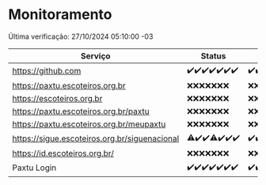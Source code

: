 # Monitoramento

Última verificação: 27/10/2024 05:10:00 -03

|Serviço|Status|Últimas 24h|
|---|---|---|
|https://github.com|<span title="2024-10-20: OK=23">✔️</span><span title="2024-10-21: OK=23">✔️</span><span title="2024-10-22: OK=23">✔️</span><span title="2024-10-23: OK=23">✔️</span><span title="2024-10-24: OK=23">✔️</span><span title="2024-10-25: OK=23">✔️</span><span title="2024-10-26: OK=8">✔️</span>|<span title="26/10/2024 06:07:00 -03 : 200">✔️</span><span title="26/10/2024 07:08:00 -03 : 200">✔️</span><span title="26/10/2024 08:06:00 -03 : 200">✔️</span><span title="26/10/2024 09:14:00 -03 : 200">✔️</span><span title="26/10/2024 10:13:00 -03 : 200">✔️</span><span title="26/10/2024 11:06:00 -03 : 200">✔️</span><span title="26/10/2024 12:07:00 -03 : 200">✔️</span><span title="26/10/2024 13:08:00 -03 : 200">✔️</span><span title="26/10/2024 14:06:00 -03 : 200">✔️</span><span title="26/10/2024 15:09:00 -03 : 200">✔️</span><span title="26/10/2024 16:05:00 -03 : 200">✔️</span><span title="26/10/2024 17:08:00 -03 : 200">✔️</span><span title="26/10/2024 18:06:00 -03 : 200">✔️</span><span title="26/10/2024 19:07:00 -03 : 200">✔️</span><span title="26/10/2024 20:08:00 -03 : 200">✔️</span><span title="26/10/2024 21:43:00 -03 : 200">✔️</span><span title="26/10/2024 23:17:00 -03 : 200">✔️</span><span title="27/10/2024 00:18:00 -03 : 200">✔️</span><span title="27/10/2024 01:10:00 -03 : 200">✔️</span><span title="27/10/2024 02:08:00 -03 : 200">✔️</span><span title="27/10/2024 03:10:00 -03 : 200">✔️</span><span title="27/10/2024 04:07:00 -03 : 200">✔️</span><span title="27/10/2024 05:10:00 -03 : 200">✔️</span>|
|https://paxtu.escoteiros.org.br|<span title="2024-10-20: Falhas=23">❌</span><span title="2024-10-21: Falhas=23">❌</span><span title="2024-10-22: Falhas=23">❌</span><span title="2024-10-23: Falhas=23">❌</span><span title="2024-10-24: Falhas=23">❌</span><span title="2024-10-25: Falhas=23">❌</span><span title="2024-10-26: Falhas=8">❌</span>|<span title="26/10/2024 06:07:00 -03 : 403">❌</span><span title="26/10/2024 07:08:00 -03 : 403">❌</span><span title="26/10/2024 08:06:00 -03 : 403">❌</span><span title="26/10/2024 09:14:00 -03 : 403">❌</span><span title="26/10/2024 10:13:00 -03 : 403">❌</span><span title="26/10/2024 11:06:00 -03 : 403">❌</span><span title="26/10/2024 12:07:00 -03 : 403">❌</span><span title="26/10/2024 13:08:00 -03 : 403">❌</span><span title="26/10/2024 14:06:00 -03 : 403">❌</span><span title="26/10/2024 15:09:00 -03 : 403">❌</span><span title="26/10/2024 16:05:00 -03 : 403">❌</span><span title="26/10/2024 17:08:00 -03 : 403">❌</span><span title="26/10/2024 18:06:00 -03 : 403">❌</span><span title="26/10/2024 19:07:00 -03 : 403">❌</span><span title="26/10/2024 20:08:00 -03 : 403">❌</span><span title="26/10/2024 21:43:00 -03 : 403">❌</span><span title="26/10/2024 23:17:00 -03 : 403">❌</span><span title="27/10/2024 00:18:00 -03 : 403">❌</span><span title="27/10/2024 01:10:00 -03 : 403">❌</span><span title="27/10/2024 02:08:00 -03 : 403">❌</span><span title="27/10/2024 03:10:00 -03 : 403">❌</span><span title="27/10/2024 04:07:00 -03 : 403">❌</span><span title="27/10/2024 05:10:00 -03 : 403">❌</span>|
|https://escoteiros.org.br|<span title="2024-10-20: Falhas=23">❌</span><span title="2024-10-21: Falhas=23">❌</span><span title="2024-10-22: Falhas=23">❌</span><span title="2024-10-23: Falhas=23">❌</span><span title="2024-10-24: Falhas=23">❌</span><span title="2024-10-25: Falhas=23">❌</span><span title="2024-10-26: Falhas=8">❌</span>|<span title="26/10/2024 06:07:00 -03 : 403">❌</span><span title="26/10/2024 07:08:00 -03 : 403">❌</span><span title="26/10/2024 08:06:00 -03 : 403">❌</span><span title="26/10/2024 09:14:00 -03 : 403">❌</span><span title="26/10/2024 10:13:00 -03 : 403">❌</span><span title="26/10/2024 11:06:00 -03 : 403">❌</span><span title="26/10/2024 12:07:00 -03 : 403">❌</span><span title="26/10/2024 13:08:00 -03 : 403">❌</span><span title="26/10/2024 14:06:00 -03 : 403">❌</span><span title="26/10/2024 15:09:00 -03 : 403">❌</span><span title="26/10/2024 16:05:00 -03 : 403">❌</span><span title="26/10/2024 17:08:00 -03 : 403">❌</span><span title="26/10/2024 18:06:00 -03 : 403">❌</span><span title="26/10/2024 19:07:00 -03 : 403">❌</span><span title="26/10/2024 20:08:00 -03 : 403">❌</span><span title="26/10/2024 21:43:00 -03 : 403">❌</span><span title="26/10/2024 23:17:00 -03 : 403">❌</span><span title="27/10/2024 00:18:00 -03 : 403">❌</span><span title="27/10/2024 01:10:00 -03 : 403">❌</span><span title="27/10/2024 02:08:00 -03 : 403">❌</span><span title="27/10/2024 03:10:00 -03 : 403">❌</span><span title="27/10/2024 04:07:00 -03 : 403">❌</span><span title="27/10/2024 05:10:00 -03 : 403">❌</span>|
|https://paxtu.escoteiros.org.br/paxtu|<span title="2024-10-20: Falhas=23">❌</span><span title="2024-10-21: Falhas=23">❌</span><span title="2024-10-22: Falhas=23">❌</span><span title="2024-10-23: Falhas=23">❌</span><span title="2024-10-24: Falhas=23">❌</span><span title="2024-10-25: Falhas=23">❌</span><span title="2024-10-26: Falhas=8">❌</span>|<span title="26/10/2024 06:07:00 -03 : 403">❌</span><span title="26/10/2024 07:08:00 -03 : 403">❌</span><span title="26/10/2024 08:06:00 -03 : 403">❌</span><span title="26/10/2024 09:14:00 -03 : 403">❌</span><span title="26/10/2024 10:13:00 -03 : 403">❌</span><span title="26/10/2024 11:06:00 -03 : 403">❌</span><span title="26/10/2024 12:07:00 -03 : 403">❌</span><span title="26/10/2024 13:08:00 -03 : 403">❌</span><span title="26/10/2024 14:06:00 -03 : 403">❌</span><span title="26/10/2024 15:09:00 -03 : 403">❌</span><span title="26/10/2024 16:05:00 -03 : 403">❌</span><span title="26/10/2024 17:08:00 -03 : 403">❌</span><span title="26/10/2024 18:06:00 -03 : 403">❌</span><span title="26/10/2024 19:07:00 -03 : 403">❌</span><span title="26/10/2024 20:08:00 -03 : 403">❌</span><span title="26/10/2024 21:43:00 -03 : 403">❌</span><span title="26/10/2024 23:17:00 -03 : 403">❌</span><span title="27/10/2024 00:18:00 -03 : 403">❌</span><span title="27/10/2024 01:10:00 -03 : 403">❌</span><span title="27/10/2024 02:08:00 -03 : 403">❌</span><span title="27/10/2024 03:10:00 -03 : 403">❌</span><span title="27/10/2024 04:07:00 -03 : 403">❌</span><span title="27/10/2024 05:10:00 -03 : 403">❌</span>|
|https://paxtu.escoteiros.org.br/meupaxtu|<span title="2024-10-20: Falhas=23">❌</span><span title="2024-10-21: Falhas=23">❌</span><span title="2024-10-22: Falhas=23">❌</span><span title="2024-10-23: Falhas=23">❌</span><span title="2024-10-24: Falhas=23">❌</span><span title="2024-10-25: Falhas=23">❌</span><span title="2024-10-26: Falhas=8">❌</span>|<span title="26/10/2024 06:07:00 -03 : 403">❌</span><span title="26/10/2024 07:08:00 -03 : 403">❌</span><span title="26/10/2024 08:06:00 -03 : 403">❌</span><span title="26/10/2024 09:14:00 -03 : 403">❌</span><span title="26/10/2024 10:13:00 -03 : 403">❌</span><span title="26/10/2024 11:06:00 -03 : 403">❌</span><span title="26/10/2024 12:07:00 -03 : 403">❌</span><span title="26/10/2024 13:08:00 -03 : 403">❌</span><span title="26/10/2024 14:06:00 -03 : 403">❌</span><span title="26/10/2024 15:09:00 -03 : 403">❌</span><span title="26/10/2024 16:05:00 -03 : 403">❌</span><span title="26/10/2024 17:08:00 -03 : 403">❌</span><span title="26/10/2024 18:06:00 -03 : 403">❌</span><span title="26/10/2024 19:07:00 -03 : 403">❌</span><span title="26/10/2024 20:08:00 -03 : 403">❌</span><span title="26/10/2024 21:43:00 -03 : 403">❌</span><span title="26/10/2024 23:17:00 -03 : 403">❌</span><span title="27/10/2024 00:18:00 -03 : 403">❌</span><span title="27/10/2024 01:10:00 -03 : 403">❌</span><span title="27/10/2024 02:08:00 -03 : 403">❌</span><span title="27/10/2024 03:10:00 -03 : 403">❌</span><span title="27/10/2024 04:07:00 -03 : 403">❌</span><span title="27/10/2024 05:10:00 -03 : 403">❌</span>|
|https://sigue.escoteiros.org.br/siguenacional|<span title="2024-10-20: OK=22, Falhas=1">⚠️</span><span title="2024-10-21: OK=23">✔️</span><span title="2024-10-22: OK=23">✔️</span><span title="2024-10-23: OK=22, Falhas=1">⚠️</span><span title="2024-10-24: OK=23">✔️</span><span title="2024-10-25: OK=23">✔️</span><span title="2024-10-26: OK=8">✔️</span>|<span title="26/10/2024 06:07:00 -03 : 200">✔️</span><span title="26/10/2024 07:08:00 -03 : 200">✔️</span><span title="26/10/2024 08:06:00 -03 : 200">✔️</span><span title="26/10/2024 09:14:00 -03 : 200">✔️</span><span title="26/10/2024 10:13:00 -03 : 200">✔️</span><span title="26/10/2024 11:06:00 -03 : 200">✔️</span><span title="26/10/2024 12:07:00 -03 : 200">✔️</span><span title="26/10/2024 13:08:00 -03 : 200">✔️</span><span title="26/10/2024 14:06:00 -03 : 200">✔️</span><span title="26/10/2024 15:09:00 -03 : 200">✔️</span><span title="26/10/2024 16:05:00 -03 : 200">✔️</span><span title="26/10/2024 17:08:00 -03 : 200">✔️</span><span title="26/10/2024 18:06:00 -03 : 200">✔️</span><span title="26/10/2024 19:07:00 -03 : 200">✔️</span><span title="26/10/2024 20:08:00 -03 : 200">✔️</span><span title="26/10/2024 21:43:00 -03 : 200">✔️</span><span title="26/10/2024 23:17:00 -03 : 200">✔️</span><span title="27/10/2024 00:18:00 -03 : 200">✔️</span><span title="27/10/2024 01:10:00 -03 : 200">✔️</span><span title="27/10/2024 02:08:00 -03 : 200">✔️</span><span title="27/10/2024 03:10:00 -03 : 200">✔️</span><span title="27/10/2024 04:07:00 -03 : 200">✔️</span><span title="27/10/2024 05:10:00 -03 : 200">✔️</span>|
|https://id.escoteiros.org.br/|<span title="2024-10-20: Falhas=23">❌</span><span title="2024-10-21: Falhas=23">❌</span><span title="2024-10-22: Falhas=23">❌</span><span title="2024-10-23: Falhas=23">❌</span><span title="2024-10-24: Falhas=23">❌</span><span title="2024-10-25: Falhas=23">❌</span><span title="2024-10-26: Falhas=8">❌</span>|<span title="26/10/2024 06:07:00 -03 : 403">❌</span><span title="26/10/2024 07:08:00 -03 : 403">❌</span><span title="26/10/2024 08:06:00 -03 : 403">❌</span><span title="26/10/2024 09:14:00 -03 : 403">❌</span><span title="26/10/2024 10:13:00 -03 : 403">❌</span><span title="26/10/2024 11:06:00 -03 : 403">❌</span><span title="26/10/2024 12:07:00 -03 : 403">❌</span><span title="26/10/2024 13:08:00 -03 : 403">❌</span><span title="26/10/2024 14:06:00 -03 : 403">❌</span><span title="26/10/2024 15:09:00 -03 : 403">❌</span><span title="26/10/2024 16:05:00 -03 : 403">❌</span><span title="26/10/2024 17:08:00 -03 : 403">❌</span><span title="26/10/2024 18:06:00 -03 : 403">❌</span><span title="26/10/2024 19:07:00 -03 : 403">❌</span><span title="26/10/2024 20:08:00 -03 : 403">❌</span><span title="26/10/2024 21:43:00 -03 : 403">❌</span><span title="26/10/2024 23:17:00 -03 : 403">❌</span><span title="27/10/2024 00:18:00 -03 : 403">❌</span><span title="27/10/2024 01:10:00 -03 : 403">❌</span><span title="27/10/2024 02:08:00 -03 : 403">❌</span><span title="27/10/2024 03:10:00 -03 : 403">❌</span><span title="27/10/2024 04:07:00 -03 : 403">❌</span><span title="27/10/2024 05:10:00 -03 : 403">❌</span>|
|Paxtu Login|<span title="2024-10-20: OK=23">✔️</span><span title="2024-10-21: OK=23">✔️</span><span title="2024-10-22: OK=23">✔️</span><span title="2024-10-23: OK=23">✔️</span><span title="2024-10-24: OK=23">✔️</span><span title="2024-10-25: OK=23">✔️</span><span title="2024-10-26: OK=8">✔️</span>|<span title="26/10/2024 06:07:00 -03 : 200">✔️</span><span title="26/10/2024 07:08:00 -03 : 200">✔️</span><span title="26/10/2024 08:06:00 -03 : 200">✔️</span><span title="26/10/2024 09:14:00 -03 : 200">✔️</span><span title="26/10/2024 10:13:00 -03 : 200">✔️</span><span title="26/10/2024 11:06:00 -03 : 200">✔️</span><span title="26/10/2024 12:07:00 -03 : 200">✔️</span><span title="26/10/2024 13:08:00 -03 : 200">✔️</span><span title="26/10/2024 14:06:00 -03 : 200">✔️</span><span title="26/10/2024 15:09:00 -03 : 200">✔️</span><span title="26/10/2024 16:05:00 -03 : 200">✔️</span><span title="26/10/2024 17:08:00 -03 : 200">✔️</span><span title="26/10/2024 18:06:00 -03 : 200">✔️</span><span title="26/10/2024 19:07:00 -03 : 200">✔️</span><span title="26/10/2024 20:08:00 -03 : 200">✔️</span><span title="26/10/2024 21:43:00 -03 : 200">✔️</span><span title="26/10/2024 23:17:00 -03 : 200">✔️</span><span title="27/10/2024 00:18:00 -03 : 200">✔️</span><span title="27/10/2024 01:10:00 -03 : 200">✔️</span><span title="27/10/2024 02:08:00 -03 : 200">✔️</span><span title="27/10/2024 03:10:00 -03 : 200">✔️</span><span title="27/10/2024 04:07:00 -03 : 200">✔️</span><span title="27/10/2024 05:10:00 -03 : 200">✔️</span>|
